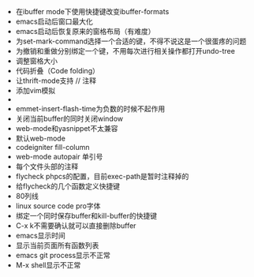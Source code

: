 * 在ibuffer mode下使用快捷键改变ibuffer-formats
* emacs启动后窗口最大化
* emacs启动后恢复原来的窗格布局（有难度）
* 为set-mark-command选择一个合适的键，不得不说这是一个很蛋疼的问题
* 为撤销和重做分别绑定一个键，不用每次进行相关操作都打开undo-tree
* 调整窗格大小
* 代码折叠（Code folding）
* 让thrift-mode支持 // 注释
* 添加vim模拟
* <?php输入的时候回车会补全，想要的想过是换行
* emmet-insert-flash-time为负数的时候不起作用
* 关闭当前buffer的同时关闭window
* web-mode和yasnippet不太兼容
* 默认web-mode
* codeigniter fill-column
* web-mode autopair 单引号
* 每个文件头部的注释
* flycheck phpcs的配置，目前exec-path是暂时注释掉的
* 给flycheck的几个函数定义快捷键
* 80列线
* linux source code pro字体
* 绑定一个同时保存buffer和kill-buffer的快捷键
* C-x k不需要确认就可以直接删除buffer
* emacs显示时间
* 显示当前页面所有函数列表
* emacs git process显示不正常
* M-x shell显示不正常
